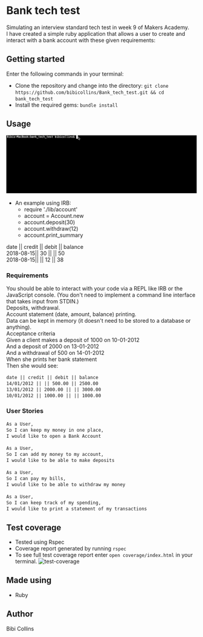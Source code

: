 # Bank tech test
Simulating an interview standard tech test in week 9 of Makers Academy.  
I have created a simple ruby application that allows a user to create and interact with a bank account with these given requirements:
## Getting started
Enter the following commands in your terminal:
- Clone the repository and change into the directory: `git clone https://github.com/bibicollins/Bank_tech_test.git && cd bank_tech_test`
- Install the required gems: `bundle install`
## Usage
![Usage example](/lib/Bank-screen-video.gif)
- An example using IRB:
  - require './lib/account'
  - account = Account.new
  - account.deposit(30)
  - account.withdraw(12)
  - account.print_summary

date      || credit || debit || balance  
2018-08-15||   30   ||       || 50  
2018-08-15||        ||  12   || 38   
### Requirements  
You should be able to interact with your code via a REPL like IRB or the JavaScript console. (You don't need to implement a command line interface that takes input from STDIN.)  
Deposits, withdrawal.  
Account statement (date, amount, balance) printing.  
Data can be kept in memory (it doesn't need to be stored to a database or anything).  
Acceptance criteria  
Given a client makes a deposit of 1000 on 10-01-2012  
And a deposit of 2000 on 13-01-2012  
And a withdrawal of 500 on 14-01-2012  
When she prints her bank statement  
Then she would see:  

    date || credit || debit || balance  
    14/01/2012 || || 500.00 || 2500.00  
    13/01/2012 || 2000.00 || || 3000.00  
    10/01/2012 || 1000.00 || || 1000.00  
### User Stories
    As a User,
    So I can keep my money in one place,
    I would like to open a Bank Account

    As a User,
    So I can add my money to my account,
    I would like to be able to make deposits

    As a User,
    So I can pay my bills,
    I would like to be able to withdraw my money

    As a User,
    So I can keep track of my spending,
    I would like to print a statement of my transactions



## Test coverage
- Tested using Rspec
- Coverage report generated by running `rspec`
- To see full test coverage report enter `open coverage/index.html` in your terminal.
![test-coverage](https://imgur.com/ENgMrlE.jpg)
## Made using
- Ruby
## Author
Bibi Collins
